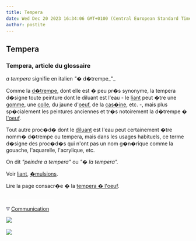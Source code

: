 ```yaml
---
title: Tempera
date: Wed Dec 20 2023 16:34:06 GMT+0100 (Central European Standard Time)
author: postite
---
```


## Tempera
### Tempera, article du glossaire
 _a tempera_ signifie en italien _"_� d�trempe_"_

Comme la [d�trempe](detrempe.html), dont elle est � peu pr�s synonyme, la tempera d�signe toute peinture dont le diluant est l'eau - le [liant](tempera.html#liant) peut �tre une [gomme](tempera.html#gomme), une [colle](tempera.html#colle), du jaune d'[oeuf](oeuf.html), de la [cas�ine](caseine.html), etc. -, mais plus sp�cialement les peintures anciennes et tr�s notoirement la d�trempe � [l'oeuf](oeuf.html).

Tout autre proc�d� dont le [diluant](diluantssolvants.html) est l'eau peut certainement �tre nomm� d�trempe ou tempera, mais dans les usages habituels, ce terme d�signe des proc�d�s qui n'ont pas un nom g�n�rique comme la gouache, l'aquarelle, l'acrylique, etc.

On dit _"peindre a tempera"_ ou _"� la tempera"._

Voir [liant](tempera.html#liant), [�mulsions](liantsemulsions.html).

Lire la page consacr�e � la [tempera � l'oeuf](oeuf.html).



  ![](images/transparent122x1.gif)

![](images/flechebas.gif) [Communication](http://www.artrealite.com/annonceurs.htm) 

[![](https://cbonvin.fr/sites/regie.artrealite.com/visuels/campagne1.png)](index-2.html#20131014)

![](https://cbonvin.fr/sites/regie.artrealite.com/visuels/campagne2.png)